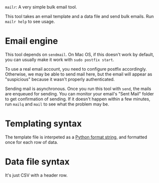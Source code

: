 `mailr`: A very simple bulk email tool.

This tool takes an email template and a data file and send bulk emails. Run
`mailr help` to see usage.

# Email engine

This tool depends on `sendmail`. On Mac OS, if this doesn't work by default,
you can usually make it work with `sudo postfix start`.

To use a real email account, you need to configure postfix accordingly.
Otherwise, we may be able to send mail here, but the email will appear as
"suspicious" because it wasn't properly authenticated.

Sending mail is asynchronous. Once you run this tool with `send`, the mails 
are enqueued for sending. You can monitor your email's "Sent Mail" folder
to get confirmation of sending. If it doesn't happen within a few minutes, run
`mailq` and `mail` to see what the problem may be.

# Templating syntax

The template file is interpeted as a 
[Python format string](https://docs.python.org/2/library/string.html#formatstrings), 
and formatted once for each row of data.

# Data file syntax

It's just CSV with a header row.

